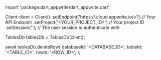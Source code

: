 import 'package:dart_appwrite/dart_appwrite.dart';

Client client = Client()
    .setEndpoint('https://<REGION>.cloud.appwrite.io/v1') // Your API Endpoint
    .setProject('<YOUR_PROJECT_ID>') // Your project ID
    .setSession(''); // The user session to authenticate with

TablesDb tablesDb = TablesDb(client);

await tablesDb.deleteRow(
    databaseId: '<DATABASE_ID>',
    tableId: '<TABLE_ID>',
    rowId: '<ROW_ID>',
);
